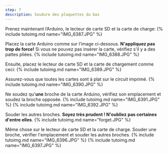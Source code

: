 ```yaml
---
step: 7
description: Soudure des plaquettes du bas
---
```


Prenez maintenant l’Arduino, le lecteur de carte SD et la carte de charge:
{% include tutoimg.md name="IMG_6387.JPG" %}

Placez la carte Arduino comme sur l’image ci-dessous. **N'appliquez pas trop de force!** Si vous ne pouvez pas insérer la carte, vérifiez s'il y a des pattes pliées.
{% include tutoimg.md name="IMG_6388.JPG" %}

Ensuite, placez le lecteur de carte SD et la carte de chargement comme ceci:
{% include tutoimg.md name="IMG_6389.JPG" %}

Assurez-vous que toutes les cartes sont à plat sur le circuit imprimé.
{% include tutoimg.md name="IMG_6390.JPG" %}

Ne soudez qu'**une** broche de la carte Arduino, vérifiez son emplacement et soudez la broche opposée.
{% include tutoimg.md name="IMG_6391.JPG" %}
{% include tutoimg.md name="IMG_6392.JPG" %}

Souder les autres broches. **Soyez très prudent ! N'oubliez pas certaines d'entre elles**.
{% include tutoimg.md name="forget.JPG" %}

Même chose sur le lecteur de carte SD et la carte de charge. Souder une broche, vérifier l'emplacement et souder les autres broches.
{% include tutoimg.md name="IMG_6396.JPG" %}
{% include tutoimg.md name="IMG_6397.JPG" %}

